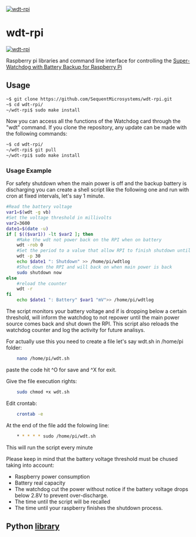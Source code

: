 
[![wdt-rpi](reameres/sequent.jpg)](https://www.sequentmicrosystems.com)

# wdt-rpi
[![wdt-rpi](reameres/WDT.jpg)](https://www.sequentmicrosystems.com)

Raspberry pi libraries and command line interface for controlling the [Super-Watchdog with Battery Backup for Raspberry Pi](https://sequentmicrosystems.com/collections/all-io-cards/products/raspberry-pi-battery-backup)

## Usage

```bash
~$ git clone https://github.com/SequentMicrosystems/wdt-rpi.git
~$ cd wdt-rpi/
~/wdt-rpi$ sudo make install
```

Now you can access all the functions of the Watchdog card through the "wdt" command.
If you clone the repository, any update can be made with the following commands:

```bash
~$ cd wdt-rpi/  
~/wdt-rpi$ git pull
~/wdt-rpi$ sudo make install
```  
### Usage Example

For safety shutdown when the main power is off and the backup battery is discharging you can create a shell script like the following one and run with cron at fixed intervals, let's say 1 minute. 
```bash
#Read the battery voltage
var1=$(wdt -g vb)
#Set the voltage threshold in millivolts
var2=3600
date1=$(date -u)
if [ $(($var1)) -lt $var2 ]; then
    #Make the wdt not power back on the RPI when on battery
    wdt -rob 0
    #Set the period to a value that allow RPI to finish shutdown until wdt expire
    wdt -p 30
    echo $date1 ": Shutdown" >> /home/pi/wdtlog
    #Shut down the RPI and will back on when main power is back
    sudo shutdown now
else
    #reload the counter
    wdt -r
fi    
    echo $date1 ": Battery" $var1 "mV">> /home/pi/wdtlog
```
The script monitors your battery voltage and if is dropping below a certain threshold, will inform the watchdog to not repower until the main power source comes back and shut down the RPI. This script also reloads the watchdog counter and log the activity for future analisys.

For actually use this you need to create a file let's say wdt.sh in /home/pi folder:
```bash
    nano /home/pi/wdt.sh
```
paste the code hit ^O for save and ^X for exit.

Give the file execution rights:
```bash
    sudo chmod +x wdt.sh
```
Edit crontab:
```bash
    crontab -e
```
At the end of the file add the folowing line:
```bash
    * * * * * sudo /home/pi/wdt.sh
```
This will run the script every minute

Please keep in mind that the battery voltage threshold must be chused taking into account:
* Raspberry power consumption
* Battery real capacity
* The watchdog cut the power without notice if the battery voltage drops below 2.8V to prevent over-discharge.
* The time until the script will be recalled
* The time until your raspberry finishes the shutdown process. 



## Python [library](https://github.com/SequentMicrosystems/wdt-rpi/tree/master/python)
